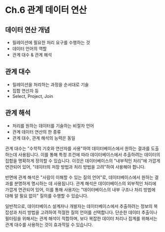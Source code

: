 # Ch.6 관계 데이터 연산

## 데이터 연산 개념

* 릴레이션에 필요한 처리 요구를 수행하는 것
* 데이터 언어의 역할
* 관계 대수 & 관계 해석

## 관계 대수

* 릴레이션을 처리하는 과정을 순서대로 기술
* 집합 연산자 등
* Select, Project, Join

## 관계 해석

* 처리를 원하는 데이터를 기술하는 비절차 언어
* 관계 데이터 연산의 한 종류
* 관계 대수, 관계 해석의 능력은 동일

관계 대수는 "수학적 기호와 연산자를 사용"하여 데이터베이스에서 원하는 결과를 도출하는데 사용됩니다. 이를 통해 특정 조건에 따라 데이터베이스에서 추출하려는 데이터의 집합을 명확하게 정의할 수 있습니다. 이것은 데이터베이스의 "내부적인 처리"에 가깝게 연관되어 있어, "데이터의 저장 방법과 처리 방법을 고려"하여 사용해야 합니다.

 

반면에 관계 해석은 "사람이 이해할 수 있는 질의 언어"로, 데이터베이스에서 원하는 결과를 분명하게 명시하는 데 사용됩니다. 관계 해석은 데이터베이스의 외부적인 처리에 가깝게 연관되어 있어, 이를 통해 사용자는 "데이터베이스의 내부 구조나 처리 방법에 대해 알 필요 없이" 질의를 수행할 수 있습니다.

 

일반적으로, 데이터베이스 설계자나 개발자는 데이터베이스에서 추출하려는 정보의 복잡성과 처리 방법을 고려하여 적절한 질의 언어를 선택합니다. 단순한 데이터 추출이나 필터링을 위해서는 관계 해석이 적합하며, 보다 복잡한 데이터 처리나 집계를 위해서는 관계 대수를 사용하는 것이 효과적일 수 있습니다.